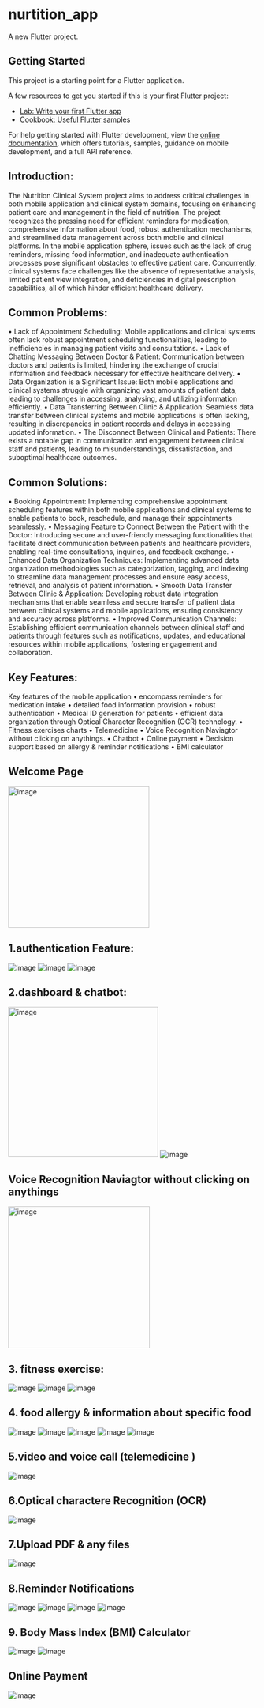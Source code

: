 # nurtition_app

A new Flutter project.

## Getting Started

This project is a starting point for a Flutter application.

A few resources to get you started if this is your first Flutter project:

- [Lab: Write your first Flutter app](https://docs.flutter.dev/get-started/codelab)
- [Cookbook: Useful Flutter samples](https://docs.flutter.dev/cookbook)

For help getting started with Flutter development, view the
[online documentation](https://docs.flutter.dev/), which offers tutorials,
samples, guidance on mobile development, and a full API reference.

## Introduction:
The Nutrition Clinical System project aims to address critical challenges in both mobile application and clinical system domains, focusing on enhancing patient care and management in the field of nutrition. The project recognizes the pressing need for efficient reminders for medication, comprehensive information about food, robust authentication mechanisms, and streamlined data management across both mobile and clinical platforms.
In the mobile application sphere, issues such as the lack of drug reminders, missing food information, and inadequate authentication processes pose significant obstacles to effective patient care. Concurrently, clinical systems face challenges like the absence of representative analysis, limited patient view integration, and deficiencies in digital prescription capabilities, all of which hinder efficient healthcare delivery.

## Common Problems:
•	Lack of Appointment Scheduling:
Mobile applications and clinical systems often lack robust appointment scheduling functionalities, leading to inefficiencies in managing patient visits and consultations.
•	Lack of Chatting Messaging Between Doctor & Patient:
Communication between doctors and patients is limited, hindering the exchange of crucial information and feedback necessary for effective healthcare delivery.
•	Data Organization is a Significant Issue:
Both mobile applications and clinical systems struggle with organizing vast amounts of patient data, leading to challenges in accessing, analysing, and utilizing information efficiently.
•	Data Transferring Between Clinic & Application:
Seamless data transfer between clinical systems and mobile applications is often lacking, resulting in discrepancies in patient records and delays in accessing updated information.
•	The Disconnect Between Clinical and Patients:
There exists a notable gap in communication and engagement between clinical staff and patients, leading to misunderstandings, dissatisfaction, and suboptimal healthcare outcomes.

## Common Solutions:
•	Booking Appointment:
Implementing comprehensive appointment scheduling features within both mobile applications and clinical systems to enable patients to book, reschedule, and manage their appointments seamlessly.
•	Messaging Feature to Connect Between the Patient with the Doctor:
Introducing secure and user-friendly messaging functionalities that facilitate direct communication between patients and healthcare providers, enabling real-time consultations, inquiries, and feedback exchange.
•	Enhanced Data Organization Techniques:
Implementing advanced data organization methodologies such as categorization, tagging, and indexing to streamline data management processes and ensure easy access, retrieval, and analysis of patient information.
•	Smooth Data Transfer Between Clinic & Application:
Developing robust data integration mechanisms that enable seamless and secure transfer of patient data between clinical systems and mobile applications, ensuring consistency and accuracy across platforms.
•	Improved Communication Channels:
Establishing efficient communication channels between clinical staff and patients through features such as notifications, updates, and educational resources within mobile applications, fostering engagement and collaboration.

## Key Features:
Key features of the mobile application
•	encompass reminders for medication intake
•	detailed food information provision
•	robust authentication
•	Medical ID generation for patients
•	efficient data organization through Optical Character Recognition (OCR) technology.
•	Fitness exercises charts
•	Telemedicine
•	Voice Recognition Naviagtor without clicking on anythings.
•	Chatbot
•	Online payment
•	Decision support based on allergy & reminder notifications
•	BMI calculator 
## Welcome Page
<img width="286" alt="image" src="https://github.com/JanaAmerMohamed/Nutrition_Flutter_App/assets/102023114/9619c5e6-2140-4a44-9227-ab332121e0d1">
                                   
## 1.authentication Feature:

![image](https://github.com/JanaAmerMohamed/Nutrition_Flutter_App/assets/102023114/8b0dca33-d6fa-4a54-992e-79c335734f8a)    ![image](https://github.com/JanaAmerMohamed/Nutrition_Flutter_App/assets/102023114/0289b997-a6d2-4aea-b073-f93f6b8bd314)    ![image](https://github.com/JanaAmerMohamed/Nutrition_Flutter_App/assets/102023114/34db17e9-eff7-4455-8fe6-5ea3850ce749)

## 2.dashboard   & chatbot:


<img width="304" alt="image" src="https://github.com/JanaAmerMohamed/Nutrition_Flutter_App/assets/102023114/0bd92c9b-f62d-4c1f-8944-92f6777139a7">                                                      ![image](https://github.com/JanaAmerMohamed/Nutrition_Flutter_App/assets/102023114/9265cda5-43b0-4496-9407-161ea743b2aa)

## Voice Recognition Naviagtor without clicking on anythings

<img width="287" alt="image" src="https://github.com/JanaAmerMohamed/Nutrition_Flutter_App/assets/102023114/f4399357-748e-46b6-968b-1ee2d8088be0">


## 3.	fitness exercise:

![image](https://github.com/JanaAmerMohamed/Nutrition_Flutter_App/assets/102023114/51a4d7f5-d922-4921-a089-97d9c0e3f4ac)    ![image](https://github.com/JanaAmerMohamed/Nutrition_Flutter_App/assets/102023114/9a93d7c8-6c64-4322-810d-881d3ae50294)     ![image](https://github.com/JanaAmerMohamed/Nutrition_Flutter_App/assets/102023114/41633427-adc3-4e18-ac14-e6ec371c701b)

## 4.	food allergy & information about specific food

![image](https://github.com/JanaAmerMohamed/Nutrition_Flutter_App/assets/102023114/0fca9dd6-b09c-48b2-af03-fc0a17e34955)   ![image](https://github.com/JanaAmerMohamed/Nutrition_Flutter_App/assets/102023114/08a2b820-186b-4eca-a3d5-ded062cb1b37)    ![image](https://github.com/JanaAmerMohamed/Nutrition_Flutter_App/assets/102023114/36700ff0-19cc-4565-837f-2c432e0f0236)    ![image](https://github.com/JanaAmerMohamed/Nutrition_Flutter_App/assets/102023114/5f578fbe-6d05-4928-b82c-4e5dd276bed9)    ![image](https://github.com/JanaAmerMohamed/Nutrition_Flutter_App/assets/102023114/0dfa9b98-6049-47a1-9223-167dfdfc47b3)


## 5.video and voice call (telemedicine )

![image](https://github.com/JanaAmerMohamed/Nutrition_Flutter_App/assets/102023114/0a678374-bf95-47e9-9122-3877875be2aa)

## 6.Optical charactere Recognition (OCR)

![image](https://github.com/JanaAmerMohamed/Nutrition_Flutter_App/assets/102023114/5074b758-dfe4-408f-88ee-464aad7c5367)

## 7.Upload PDF & any files 

![image](https://github.com/JanaAmerMohamed/Nutrition_Flutter_App/assets/102023114/e74713dc-f6b2-443c-af1d-c650a65df972)

## 8.Reminder Notifications

![image](https://github.com/JanaAmerMohamed/Nutrition_Flutter_App/assets/102023114/d10d511d-0be0-4b52-8e0d-7847a46dfbdc)    ![image](https://github.com/JanaAmerMohamed/Nutrition_Flutter_App/assets/102023114/a20ef16c-4c03-4414-9afc-0529124e4d96)     ![image](https://github.com/JanaAmerMohamed/Nutrition_Flutter_App/assets/102023114/559a3e97-a6d8-426d-b9c8-2d89b2bd0a02)    ![image](https://github.com/JanaAmerMohamed/Nutrition_Flutter_App/assets/102023114/cd5c9497-fecc-4574-843b-a88b37ee280d)


## 9. Body Mass Index (BMI) Calculator

![image](https://github.com/JanaAmerMohamed/Nutrition_Flutter_App/assets/102023114/51234415-6703-43cb-a788-bd1815192c41)   ![image](https://github.com/JanaAmerMohamed/Nutrition_Flutter_App/assets/102023114/fb046af6-a78c-43ad-95c1-87c5b29b4496)   

## Online Payment

![image](https://github.com/JanaAmerMohamed/Nutrition_Flutter_App/assets/102023114/36dad1bd-41ff-4863-af70-d728543dea14)






















